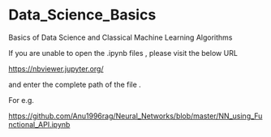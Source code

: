 # Data_Science_Basics
Basics of Data Science and Classical Machine Learning Algorithms


If you are unable to open the .ipynb files , please visit the below URL 

https://nbviewer.jupyter.org/

and enter the complete path of the file .

For e.g. 

https://github.com/Anu1996rag/Neural_Networks/blob/master/NN_using_Functional_API.ipynb
